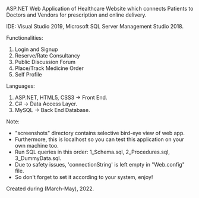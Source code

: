 ASP.NET Web Application of Healthcare Website which connects Patients to Doctors and Vendors for prescription and online delivery.

IDE: Visual Studio 2019, Microsoft SQL Server Management Studio 2018.

Functionalities:
1. Login and Signup
2. Reserve/Rate Consultancy
3. Public Discussion Forum
4. Place/Track Medicine Order
5. Self Profile

Languages:
1. ASP.NET, HTML5, CSS3 -> Front End.
2. C# -> Data Access Layer.
3. MySQL -> Back End Database.

Note:
- "screenshots" directory contains selective bird-eye view of web app.
- Furthermore, this is localhost so you can test this application on your own machine too.
- Run SQL queries in this order: 1_Schema.sql, 2_Procedures.sql, 3_DummyData.sql.
- Due to safety issues, 'connectionString' is left empty in "Web.config" file.
- So don't forget to set it according to your system, enjoy!

Created during (March-May), 2022.
